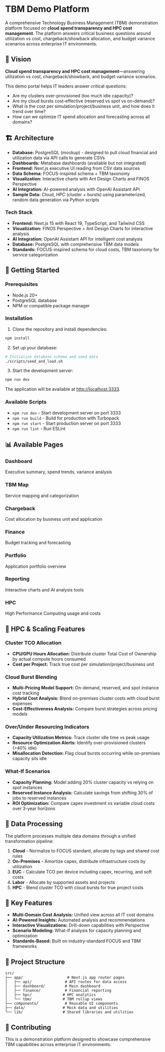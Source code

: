 # TBM Demo Platform

A comprehensive Technology Business Management (TBM) demonstration platform focused on **cloud spend transparency and HPC cost management**. The platform answers critical business questions around utilization vs cost, chargeback/showback allocation, and budget variance scenarios across enterprise IT environments.

## 🎯 Vision

**Cloud spend transparency and HPC cost management**—answering utilization vs cost, chargeback/showback, and budget variance scenarios.

This demo portal helps IT leaders answer critical questions:

- Are my clusters over-provisioned (too much idle capacity)?
- Are my cloud bursts cost-effective (reserved vs spot vs on-demand)?
- What is the cost per simulation/project/business unit, and how does it trend over time?
- How can we optimize IT spend allocation and forecasting across all domains?

## 🏗️ Architecture

- **Database:** PostgreSQL (mockup) - designed to pull cloud financial and utilization data via API calls to generate CSVs
- **Dashboards:** Metabase dashboards (available but not integrated)
- **Frontend:** Next.js executive UI reading from CSV data sources
- **Data Schema:** FOCUS-inspired schema + TBM taxonomy
- **Visualization:** Interactive charts with Ant Design Charts and FINOS Perspective
- **AI Integration:** AI-powered analysis with OpenAI Assistant API
- **Sample Data:** Cloud, HPC (cluster + bursts) using parameterized, random data generation via Python scripts

### Tech Stack
- **Frontend:** Next.js 15 with React 19, TypeScript, and Tailwind CSS
- **Visualization:** FINOS Perspective + Ant Design Charts for interactive analysis
- **AI Integration:** OpenAI Assistant API for intelligent cost analysis
- **Database:** PostgreSQL with comprehensive TBM data models
- **Standards:** FOCUS-inspired schema for cloud costs, TBM taxonomy for service categorization

## 🚀 Getting Started

### Prerequisites
- Node.js 20+ 
- PostgreSQL database
- NPM or compatible package manager

### Installation

1. Clone the repository and install dependencies:
```bash
npm install
```

2. Set up your database:
```bash
# Initialize database schema and seed data
./scripts/seed_and_load.sh
```

3. Start the development server:
```bash
npm run dev
```

The application will be available at [http://localhost:3333](http://localhost:3333).

### Available Scripts
- `npm run dev` - Start development server on port 3333
- `npm run build` - Build for production with Turbopack
- `npm run start` - Start production server on port 3333
- `npm run lint` - Run ESLint

## 📊 Available Pages

### Dashboard
Executive summary, spend trends, variance analysis

### TBM Map
Service mapping and categorization

### Chargeback
Cost allocation by business unit and application

### Finance
Budget tracking and forecasting

### Portfolio
Application portfolio overview

### Reporting
Interactive charts and AI analysis tools

### HPC
High Performance Computing usage and costs

## 🚀 HPC & Scaling Features

### Cluster TCO Allocation
- **CPU/GPU Hours Allocation:** Distribute cluster Total Cost of Ownership by actual compute hours consumed
- **Cost per Project:** Track true cost per simulation/project/business unit

### Cloud Burst Blending
- **Multi-Pricing Model Support:** On-demand, reserved, and spot instance cost tracking
- **Hybrid Cost Analysis:** Blend on-premises cluster costs with cloud burst expenses
- **Cost-Effectiveness Analysis:** Compare burst strategies across pricing models

### Over/Under Resourcing Indicators
- **Capacity Utilization Metrics:** Track cluster idle time vs peak usage
- **Resource Optimization Alerts:** Identify over-provisioned clusters (>40% idle)
- **Misallocation Detection:** Flag cloud bursts occurring while on-premises capacity sits idle

### What-If Scenarios
- **Capacity Planning:** Model adding 20% cluster capacity vs relying on spot instances
- **Reserved Instance Analysis:** Calculate savings from shifting 30% of jobs to reserved instances
- **ROI Optimization:** Compare capex investment vs variable cloud costs over 3-year horizons

## 🔄 Data Processing

The platform processes multiple data domains through a unified transformation pipeline:

1. **Cloud** - Normalize to FOCUS standard, allocate by tags and shared cost rules
2. **On-Premises** - Amortize capex, distribute infrastructure costs by utilization
3. **EUC** - Calculate TCO per device including capex, recurring, and soft costs
4. **Labor** - Allocate by supported assets and projects
5. **HPC** - Blend cluster TCO with cloud bursts for true project costs

## 🎯 Key Features

- **Multi-Domain Cost Analysis:** Unified view across all IT cost domains
- **AI-Powered Insights:** Automated analysis and recommendations
- **Interactive Visualizations:** Drill-down capabilities with Perspective
- **Scenario Modeling:** What-if analysis for capacity planning and optimization
- **Standards-Based:** Built on industry-standard FOCUS and TBM frameworks

## 📁 Project Structure

```
src/
├── app/                    # Next.js app router pages
│   ├── api/               # API routes for data access
│   ├── dashboard/         # Main dashboard
│   ├── finance/           # Financial reporting
│   ├── hpc/              # HPC analytics
│   └── tbm/              # TBM rollup views
├── components/            # Reusable UI components
├── data/                 # Mock data and utilities
└── lib/                  # Shared libraries and utilities
```

## 🤝 Contributing

This is a demonstration platform designed to showcase comprehensive TBM capabilities across enterprise IT environments.
